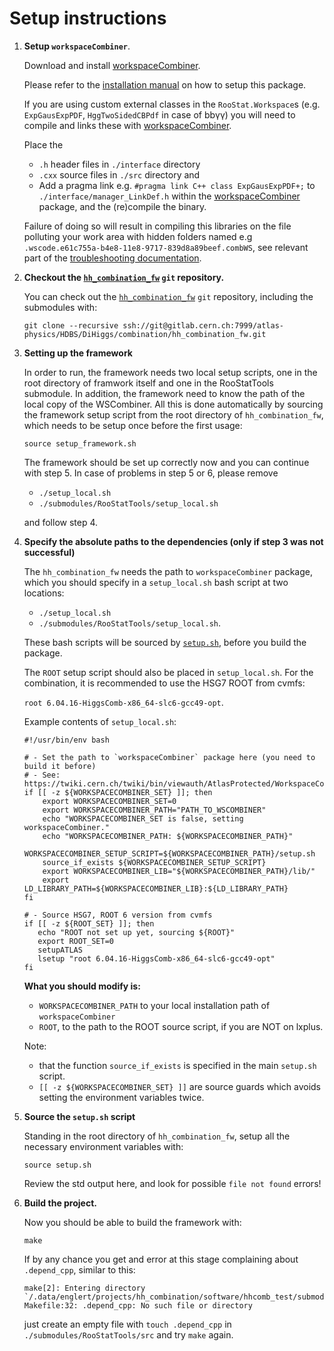 # Setup instructions

1. **Setup `workspaceCombiner`**.

    Download and install [workspaceCombiner][workspaceCombiner].

    Please refer to the [installation manual][workspaceCombiner_install] on how to setup this package.

    If you are using custom external classes in the `RooStat.Workspace`s (e.g. `ExpGausExpPDF`,
    `HggTwoSidedCBPdf` in case of bb&gamma;&gamma;) you will need to compile and links these with
    [workspaceCombiner][workspaceCombiner].

    Place the
    - `.h` header files in `./interface` directory
    - `.cxx` source files in `./src` directory 
    and
    - Add a pragma link e.g. `#pragma link C++ class ExpGausExpPDF+;` to `./interface/manager_LinkDef.h`
    within the [workspaceCombiner][workspaceCombiner] package, and the (re)compile the binary.

    Failure of doing so will result in compiling this libraries on the file polluting your work area
    with hidden folders named e.g `.wscode.e61c755a-b4e8-11e8-9717-839d8a89beef.combWS`, see
    relevant part of the
    [troubleshooting documentation](./troubleshooting.md#problem-wscode-hidden-directory-created).

2.  **Checkout the [`hh_combination_fw`][hh_combination_fw] `git` repository.**

    You can check out the [`hh_combination_fw`][hh_combination_fw] `git` repository, including the submodules with:

    ~~~~
    git clone --recursive ssh://git@gitlab.cern.ch:7999/atlas-physics/HDBS/DiHiggs/combination/hh_combination_fw.git
    ~~~~

3.  **Setting up the framework**

    In order to run, the framework needs two local setup scripts, one in the root directory of framwork itself and one in the RooStatTools submodule. In addition, the framework need to know the path of the local copy of the
    WSCombiner. All this is done automatically by sourcing the framework setup script from the root directory of `hh_combination_fw`, which needs to be setup once before the first usage:

    ~~~~
    source setup_framework.sh
    ~~~~

    The framework should be set up correctly now and you can continue with step 5. In case of problems in step 5 or 6, please remove
    - `./setup_local.sh`
    - `./submodules/RooStatTools/setup_local.sh`
    
    and follow step 4.

4.  **Specify the absolute paths to the dependencies (only if step 3 was not successful)**

    The `hh_combination_fw` needs the path to `workspaceCombiner` package,
    which you should specify in a `setup_local.sh` bash script at two locations:
    - `./setup_local.sh`
    - `./submodules/RooStatTools/setup_local.sh`.

    These bash scripts will be sourced by [`setup.sh`](./setup.sh), before you build the package.

    The `ROOT` setup script should also be placed in `setup_local.sh`.
    For the combination, it is recommended to use the HSG7 ROOT from cvmfs:

    `root 6.04.16-HiggsComb-x86_64-slc6-gcc49-opt`.

    Example contents of `setup_local.sh`:

    ~~~~
    #!/usr/bin/env bash
    
    # - Set the path to `workspaceCombiner` package here (you need to build it before)
    # - See: https://twiki.cern.ch/twiki/bin/viewauth/AtlasProtected/WorkspaceCombiner
    if [[ -z ${WORKSPACECOMBINER_SET} ]]; then
        export WORKSPACECOMBINER_SET=0
        export WORKSPACECOMBINER_PATH="PATH_TO_WSCOMBINER"
        echo "WORKSPACECOMBINER_SET is false, setting workspaceCombiner."
        echo "WORKSPACECOMBINER_PATH: ${WORKSPACECOMBINER_PATH}"
    	WORKSPACECOMBINER_SETUP_SCRIPT=${WORKSPACECOMBINER_PATH}/setup.sh
    	source_if_exists ${WORKSPACECOMBINER_SETUP_SCRIPT}
        export WORKSPACECOMBINER_LIB="${WORKSPACECOMBINER_PATH}/lib/"
        export LD_LIBRARY_PATH=${WORKSPACECOMBINER_LIB}:${LD_LIBRARY_PATH}
    fi
    
    # - Source HSG7, ROOT 6 version from cvmfs
    if [[ -z ${ROOT_SET} ]]; then
       echo "ROOT not set up yet, sourcing ${ROOT}"
       export ROOT_SET=0
       setupATLAS
       lsetup "root 6.04.16-HiggsComb-x86_64-slc6-gcc49-opt"
    fi
    ~~~~

    **What you should modify is:**
    - `WORKSPACECOMBINER_PATH` to your local installation path of `workspaceCombiner`
    - `ROOT`, to the path to the ROOT source script, if you are NOT on lxplus.
    
    Note:
    - that the function `source_if_exists` is specified in the main `setup.sh` script.
    - `[[ -z ${WORKSPACECOMBINER_SET} ]]` are source guards which avoids setting the environment variables twice.

5. **Source the `setup.sh` script**

    Standing in the root directory of `hh_combination_fw`, setup all the necessary environment
    variables with: 

    ~~~~
    source setup.sh
    ~~~~

    Review the std output here, and look for possible `file not found` errors!

6. **Build the project.**

    Now you should be able to build the framework with:

    ~~~~
    make
    ~~~~

    If by any chance you get and error at this stage complaining about `.depend_cpp`, similar to this:
    ~~~~
    make[2]: Entering directory `/.data/englert/projects/hh_combination/software/hhcomb_test/submodules/RooStatTools/src'
    Makefile:32: .depend_cpp: No such file or directory
    ~~~~
    just create an empty file with `touch .depend_cpp` in `./submodules/RooStatTools/src`
    and try `make` again.


[hh_combination_fw]: https://gitlab.cern.ch/atlas-physics/HDBS/DiHiggs/combination/hh_combination_fw
[workspaceCombiner]: https://twiki.cern.ch/twiki/bin/viewauth/AtlasProtected/WorkspaceCombiner
[workspaceCombiner_install]: https://twiki.cern.ch/twiki/bin/viewauth/AtlasProtected/WorkspaceCombiner#Installation
